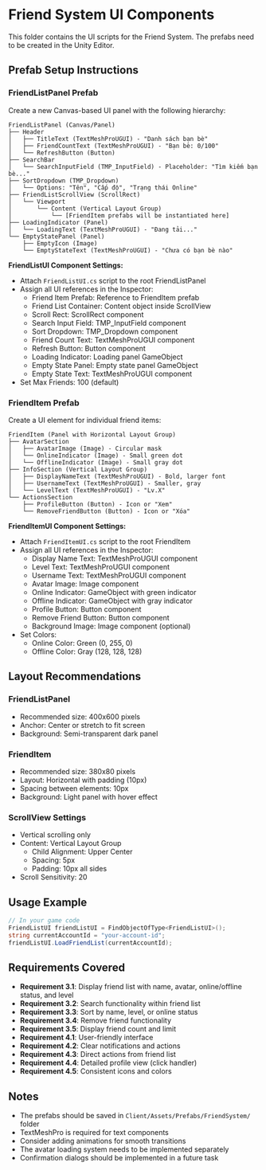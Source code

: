 # Friend System UI Components

This folder contains the UI scripts for the Friend System. The prefabs need to be created in the Unity Editor.

## Prefab Setup Instructions

### FriendListPanel Prefab

Create a new Canvas-based UI panel with the following hierarchy:

```
FriendListPanel (Canvas/Panel)
├── Header
│   ├── TitleText (TextMeshProUGUI) - "Danh sách bạn bè"
│   ├── FriendCountText (TextMeshProUGUI) - "Bạn bè: 0/100"
│   └── RefreshButton (Button)
├── SearchBar
│   └── SearchInputField (TMP_InputField) - Placeholder: "Tìm kiếm bạn bè..."
├── SortDropdown (TMP_Dropdown)
│   └── Options: "Tên", "Cấp độ", "Trạng thái Online"
├── FriendListScrollView (ScrollRect)
│   └── Viewport
│       └── Content (Vertical Layout Group)
│           └── [FriendItem prefabs will be instantiated here]
├── LoadingIndicator (Panel)
│   └── LoadingText (TextMeshProUGUI) - "Đang tải..."
└── EmptyStatePanel (Panel)
    ├── EmptyIcon (Image)
    └── EmptyStateText (TextMeshProUGUI) - "Chưa có bạn bè nào"
```

**FriendListUI Component Settings:**
- Attach `FriendListUI.cs` script to the root FriendListPanel
- Assign all UI references in the Inspector:
  - Friend Item Prefab: Reference to FriendItem prefab
  - Friend List Container: Content object inside ScrollView
  - Scroll Rect: ScrollRect component
  - Search Input Field: TMP_InputField component
  - Sort Dropdown: TMP_Dropdown component
  - Friend Count Text: TextMeshProUGUI component
  - Refresh Button: Button component
  - Loading Indicator: Loading panel GameObject
  - Empty State Panel: Empty state panel GameObject
  - Empty State Text: TextMeshProUGUI component
- Set Max Friends: 100 (default)

### FriendItem Prefab

Create a UI element for individual friend items:

```
FriendItem (Panel with Horizontal Layout Group)
├── AvatarSection
│   ├── AvatarImage (Image) - Circular mask
│   └── OnlineIndicator (Image) - Small green dot
│   └── OfflineIndicator (Image) - Small gray dot
├── InfoSection (Vertical Layout Group)
│   ├── DisplayNameText (TextMeshProUGUI) - Bold, larger font
│   ├── UsernameText (TextMeshProUGUI) - Smaller, gray
│   └── LevelText (TextMeshProUGUI) - "Lv.X"
└── ActionsSection
    ├── ProfileButton (Button) - Icon or "Xem"
    └── RemoveFriendButton (Button) - Icon or "Xóa"
```

**FriendItemUI Component Settings:**
- Attach `FriendItemUI.cs` script to the root FriendItem
- Assign all UI references in the Inspector:
  - Display Name Text: TextMeshProUGUI component
  - Level Text: TextMeshProUGUI component
  - Username Text: TextMeshProUGUI component
  - Avatar Image: Image component
  - Online Indicator: GameObject with green indicator
  - Offline Indicator: GameObject with gray indicator
  - Profile Button: Button component
  - Remove Friend Button: Button component
  - Background Image: Image component (optional)
- Set Colors:
  - Online Color: Green (0, 255, 0)
  - Offline Color: Gray (128, 128, 128)

## Layout Recommendations

### FriendListPanel
- Recommended size: 400x600 pixels
- Anchor: Center or stretch to fit screen
- Background: Semi-transparent dark panel

### FriendItem
- Recommended size: 380x80 pixels
- Layout: Horizontal with padding (10px)
- Spacing between elements: 10px
- Background: Light panel with hover effect

### ScrollView Settings
- Vertical scrolling only
- Content: Vertical Layout Group
  - Child Alignment: Upper Center
  - Spacing: 5px
  - Padding: 10px all sides
- Scroll Sensitivity: 20

## Usage Example

```csharp
// In your game code
FriendListUI friendListUI = FindObjectOfType<FriendListUI>();
string currentAccountId = "your-account-id";
friendListUI.LoadFriendList(currentAccountId);
```

## Requirements Covered

- **Requirement 3.1**: Display friend list with name, avatar, online/offline status, and level
- **Requirement 3.2**: Search functionality within friend list
- **Requirement 3.3**: Sort by name, level, or online status
- **Requirement 3.4**: Remove friend functionality
- **Requirement 3.5**: Display friend count and limit
- **Requirement 4.1**: User-friendly interface
- **Requirement 4.2**: Clear notifications and actions
- **Requirement 4.3**: Direct actions from friend list
- **Requirement 4.4**: Detailed profile view (click handler)
- **Requirement 4.5**: Consistent icons and colors

## Notes

- The prefabs should be saved in `Client/Assets/Prefabs/FriendSystem/` folder
- TextMeshPro is required for text components
- Consider adding animations for smooth transitions
- The avatar loading system needs to be implemented separately
- Confirmation dialogs should be implemented in a future task
